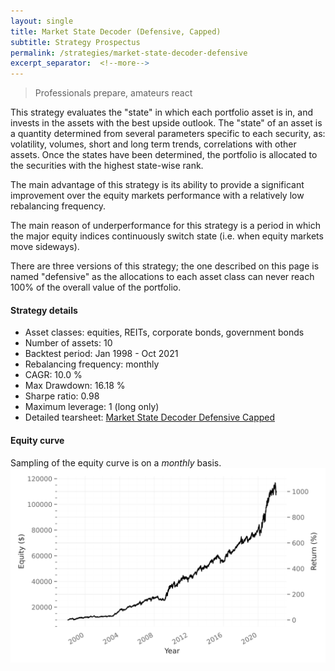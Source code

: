 ```yaml
---
layout: single
title: Market State Decoder (Defensive, Capped)
subtitle: Strategy Prospectus
permalink: /strategies/market-state-decoder-defensive
excerpt_separator:  <!--more-->
---
```


> Professionals prepare, amateurs react

This strategy evaluates the "state" in which each portfolio asset is in, and invests in the assets with the best upside outlook.
The "state" of an asset is a quantity determined from several parameters specific to each security, as: volatility, volumes, short and long term trends, correlations with other assets. Once the states have been determined, the portfolio is allocated to the securities with the highest state-wise rank.

The main advantage of this strategy is its ability to provide a significant improvement over the equity markets performance with a relatively low rebalancing frequency.

The main reason of underperformance for this strategy is a period in which the major equity indices continuously switch state (i.e. when equity markets move sideways).

There are three versions of this strategy; the one described on this page is named "defensive" as the allocations to each asset class can never reach 100% of the overall value of the portfolio.

#### Strategy details
* Asset classes: equities, REITs, corporate bonds, government bonds
* Number of assets: 10
* Backtest period: Jan 1998 - Oct 2021
* Rebalancing frequency: monthly
* CAGR: 10.0 %
* Max Drawdown: 16.18 %
* Sharpe ratio: 0.98
* Maximum leverage: 1 (long only)
* Detailed tearsheet: [Market State Decoder Defensive Capped](/tearsheets/MarketStateDecoderDefensiveCapped.html)

#### Equity curve
Sampling of the equity curve is on a _monthly_ basis. 
![Market State Decoder Defensive](/images/MarketStateDecoderDefensiveCapped.svg)

